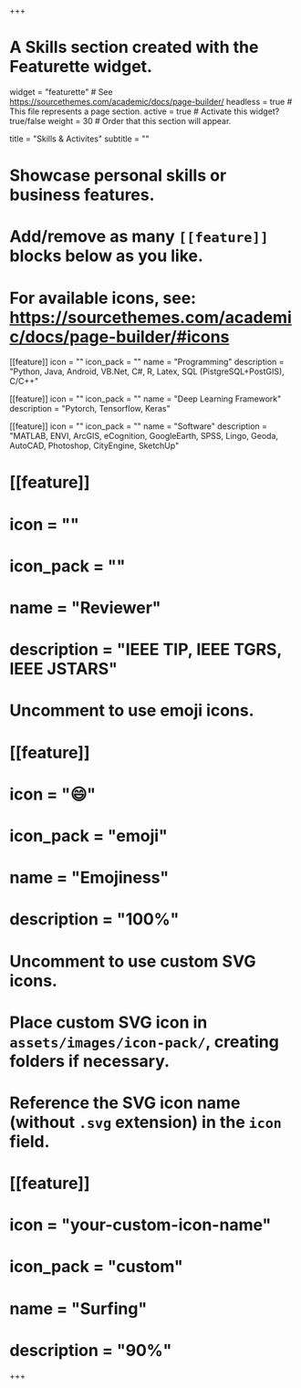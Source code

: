 +++
# A Skills section created with the Featurette widget.
widget = "featurette"  # See https://sourcethemes.com/academic/docs/page-builder/
headless = true  # This file represents a page section.
active = true  # Activate this widget? true/false
weight = 30  # Order that this section will appear.

title = "Skills & Activites"
subtitle = ""

# Showcase personal skills or business features.
# 
# Add/remove as many `[[feature]]` blocks below as you like.
# 
# For available icons, see: https://sourcethemes.com/academic/docs/page-builder/#icons

[[feature]]
  icon = ""
  icon_pack = ""
  name = "Programming"
  description = "Python, Java, Android, VB.Net, C#, R, Latex, SQL (PistgreSQL+PostGIS), C/C++"
    
[[feature]]
  icon = ""
  icon_pack = ""
  name = "Deep Learning Framework"
  description = "Pytorch, Tensorflow, Keras"

[[feature]]
  icon = ""
  icon_pack = ""
  name = "Software"
  description = "MATLAB, ENVI, ArcGIS, eCognition, GoogleEarth, SPSS, Lingo, Geoda, AutoCAD, Photoshop, CityEngine, SketchUp" 

# [[feature]]
  # icon = ""
  # icon_pack = ""
  # name = "Reviewer"
  # description = "IEEE TIP, IEEE TGRS, IEEE JSTARS"  

# Uncomment to use emoji icons.
# [[feature]]
#  icon = ":smile:"
#  icon_pack = "emoji"
#  name = "Emojiness"
#  description = "100%"  

# Uncomment to use custom SVG icons.
# Place custom SVG icon in `assets/images/icon-pack/`, creating folders if necessary.
# Reference the SVG icon name (without `.svg` extension) in the `icon` field.
# [[feature]]
#  icon = "your-custom-icon-name"
#  icon_pack = "custom"
#  name = "Surfing"
#  description = "90%"

+++
